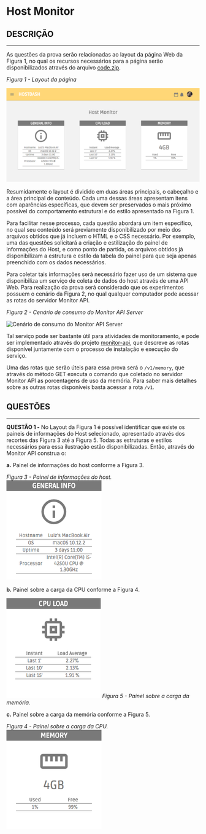 # Host Monitor

## DESCRIÇÃO
---

As questões da prova serão relacionadas ao layout da página Web da Figura 1, no qual os recursos necessários para a página serão disponibilizados através do arquivo [code.zip](https://github.com/ifpb/dw/blob/master/assessment/prova-js/code.zip).

*Figura 1 - Layout da página*

![Layout da página](assets/dashboard.png)

Resumidamente o layout é dividido em duas áreas principais, o cabeçalho e a área principal de conteúdo. Cada uma dessas áreas apresentam itens com aparências específicas, que devem ser preservados o mais próximo possível do comportamento  estrutural e do estilo apresentado na Figura 1.

Para facilitar nesse processo, cada questão abordará um item específico, no qual seu conteúdo será previamente disponibilizado por meio dos arquivos obtidos que já incluem o HTML e o CSS necessário. Por exemplo, uma das questões solicitará a criação e estilização do painel de informações do Host, e como ponto de partida, os arquivos obtidos já disponibilizam a estrutura e estilo da tabela do painel para que seja apenas preenchido com os dados necessários.

Para coletar tais informações será necessário fazer uso de um sistema que disponibiliza um serviço de coleta de dados do host através de uma API Web. Para realização da prova será considerado que os experimentos possuem o cenário da Figura 2, no qual qualquer computador pode acessar as rotas do servidor Monitor API.

*Figura 2 - Cenário de consumo do Monitor API Server*

![Cenário de consumo do Monitor API Server](assets/scenery.png)

Tal serviço pode ser bastante útil para atividades de monitoramento, e pode ser implementado através do projeto [monitor-api](https://github.com/lucachaves/monitor-api), que descreve as rotas disponível juntamente com o processo de instalação e execução do serviço.

Uma das rotas que serão úteis para essa prova será o `/v1/memory`, que através do método GET executa o comando que coletado no servidor Monitor API as porcentagens de uso da memória. Para saber mais detalhes sobre as outras rotas disponíveis basta acessar a rota `/v1`.

## QUESTÕES
---

**QUESTÃO 1 -** No Layout da Figura 1 é possível identificar que existe os paineis de informações do Host selecionado, apresentado através dos recortes das Figura 3 até a Figura 5. Todas as estruturas e estilos necessários para essa ilustração estão disponibilizadas. Então, através do Monitor API construa o:

**a.** Painel de informações do host conforme a Figura 3.

*Figura 3 - Painel de informações do host.*
![Painel de informações do host](assets/info.png)

**b.** Painel sobre a carga da CPU conforme a Figura 4.

![Painel sobre a carga da CPU](assets/cpu.png)
*Figura 5 - Painel sobre a carga da memória.*

**c.** Painel sobre a carga da memória conforme a Figura 5.

*Figura 4 - Painel sobre a carga da CPU.*
![Painel sobre a carga da memória](assets/memory.png)
